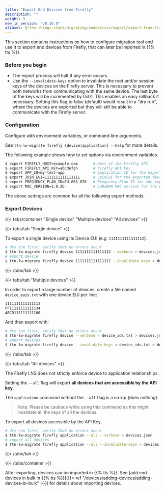 ```yaml
---
title: "Export End Devices from Firefly"
description: ""
weight: 3
new_in_version: "v0.10.0"
aliases: [/the-things-stack/migrating/enddevices/export/export-from-firefly]
---
```


This section contains instructions on how to configure migration tool and use it to export end devices from Firefly, that can later be imported in {{% tts %}}.

<!--more-->

### Before you begin

- The export process will halt if any error occurs.
- Use the `--invalidate-keys` option to invalidate the root and/or session keys of the devices on the Firefly server. This is necessary to prevent both networks from communicating with the same device. The last byte of the keys will be incremented by 0x01. This enables an easy rollback if necessary. Setting this flag to false (default) would result in a "dry run", where the devices are exported but they will still be able to communicate with the Firefly server.

### Configuration

Configure with environment variables, or command-line arguments.

See `ttn-lw-migrate firefly {device|application} --help` for more details.

The following example shows how to set options via environment variables.

```bash
$ export FIREFLY_HOST=example.com       # Host of the Firefly API
$ export FIREFLY_API_KEY=abcdefgh       # Firefly API Key
$ export APP_ID=my-test-app             # Application ID for the exported devices
$ export JOIN_EUI=1111111111111111      # JoinEUI for the exported devices
$ export FREQUENCY_PLAN_ID=EU_863_870   # Frequency Plan ID for the exported devices
$ export MAC_VERSION=1.0.2b             # LoRaWAN MAC version for the exported devices
```

The above settings are common for all the following export methods.

### Export Devices

{{< tabs/container "Single device" "Multiple devices" "All devices" >}}

{{< tabs/tab "Single device" >}}

To export a single device using its Device EUI (e.g. `1111111111111112`):

```bash
# dry run first, verify that no errors occur
$ ttn-lw-migrate firefly device 1111111111111112 --verbose > devices.json
# export device
$ ttn-lw-migrate firefly device 1111111111111112 --invalidate-keys > devices.json
```

{{< /tabs/tab >}}

{{< tabs/tab "Multiple devices" >}}

In order to export a large number of devices, create a file named `device_euis.txt` with one device EUI per line:

```txt
1111111111111112
FF11111111111134
ABCD111111111100
```

And then export with:

```bash
# dry run first, verify that no errors occur
$ ttn-lw-migrate firefly device --verbose < device_ids.txt > devices.json
# export devices
$ ttn-lw-migrate firefly device --invalidate-keys < device_ids.txt > devices.json
```

{{< /tabs/tab >}}

{{< tabs/tab "All devices" >}}

The Firefly LNS does not strictly enforce device to application relationships.

Setting the `--all` flag will export **all devices that are accessible by the API key**.

The `application` command without the `--all` flag is a no-op (does nothing).

> Note: Please be cautious while using this command as this might invalidate all the keys of all the devices.

To export all devices accessible by the API Key,

```bash
# dry run first, verify that no errors occur
$ ttn-lw-migrate firefly application --all --verbose > devices.json
# export all devices
$ ttn-lw-migrate firefly application --all --invalidate-keys > devices.json
```

{{< /tabs/tab >}}

{{< /tabs/container >}}

After exporting, devices can be imported in {{% tts %}}. See [add end devices in bulk in {{% tts %}}]({{< ref "/devices/adding-devices/adding-devices-in-bulk" >}}) for details about importing devices.
